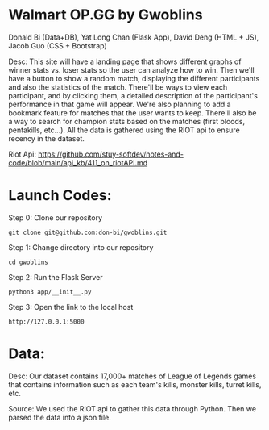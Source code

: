 # Walmart OP.GG by Gwoblins
Donald Bi (Data+DB), Yat Long Chan (Flask App), David Deng (HTML + JS), Jacob Guo (CSS + Bootstrap)

Desc: This site will have a landing page that shows different graphs of winner stats vs. loser stats so the user can analyze how to win. Then we'll have a button to show a random match, displaying the different participants and also the statistics of the match. There'll be ways to view each participant, and by clicking them, a detailed description of the participant's performance in that game will appear. We're also planning to add a bookmark feature for matches that the user wants to keep. There'll also be a way to search for champion stats based on the matches (first bloods, pentakills, etc...). All the data is gathered using the RIOT api to ensure recency in the dataset.

Riot Api: https://github.com/stuy-softdev/notes-and-code/blob/main/api_kb/411_on_riotAPI.md

# Launch Codes:

Step 0: Clone our repository 

    git clone git@github.com:don-bi/gwoblins.git

Step 1: Change directory into our repository

    cd gwoblins

Step 2: Run the Flask Server

    python3 app/__init__.py

Step 3: Open the link to the local host

    http://127.0.0.1:5000

# Data:

Desc: Our dataset contains 17,000+ matches of League of Legends games that contains information such as each team's kills, monster kills, turret kills, etc.

Source: We used the RIOT api to gather this data through Python. Then we parsed the data into a json file.
